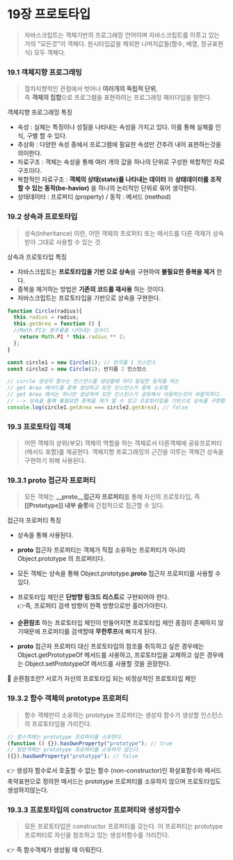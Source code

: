 # 19장 프로토타입

> 자바스크립트는 객체기반의 프로그래밍 언어이며 자바스크립트를 이루고 있는 거의 "모든것"이 객체다. 
  원시타입값을 제외한 나머지값들(함수, 배열, 정규표현식) 모두 객체다.

### 19.1 객체지향 프로그래밍

> 절차지향적인 관점에서 벗어나 **여러개의 독립적 단위**, <br>
즉 **객체의 집합**으로 프로그램을 표현하려는 프로그래밍 패러다임을 말한다.<br>

객체지향 프로그래밍 특징 
- 속성 : 실체는 특징이나 성질을 나타내는 속성을 가지고 있다. 이를 통해 실체를 인식, 구별 할 수 있다.
- 추상화 : 다양한 속성 중에서 프로그램에 필요한 속성만 간추려 내어 표현하는것을 의미한다.
- 자료구조 : 객체는 속성을 통해 여러 개의 값을 하나의 단위로 구성한 복합적인 자료구조이다. 
- 복합적인 자료구조 : **객체의 상태(state)를 나타내는 데이터** 와 **상태데이터를 조작할 수 있는 동작(be-havior)** 을 하나의 논리적인 단위로 묶어 생각한다.
- 상태데이터 : 프로퍼티 (property)  / 동작 : 메서드 (method)


### 19.2 상속과 프로토타입

> 상속(inheritance) 이란, 어떤 객체의 프로퍼티 또는 메서드를 다른 객체가 상속받아 그대로 사용할 수 있는 것.

상속과 프로토타입 특징 
- 자바스크립트는 **프로토타입을 기반 으로 상속**을 구현하여 **불필요한 중복을 제거** 한다.
- 중복을 제거하는 방법은 **기존의 코드를 재사용** 하는 것이다.
- 자바스크립트는 프로토타입을 기반으로 상속을 구현한다.

``` javascript
function Circle(radius){
  this.radius = radius;
  this.getArea = function () {
  //Math.PI는 원주율을 나타내는 상수다.
    return Math.PI * this.radius ** 2;
  };
}

const circle1 = new Circle(1); // 반지름 1 인스턴스
const circle2 = new Circle(2); 반지름 2 인스턴스

// circle 생성자 함수는 인스턴스를 생성할때 마다 동일한 동작을 하는
// get Area 메서드를 중복 생성하고 모든 인스턴스가 중복 소유함
// get Area 메서는 하나만 생성하여 모든 인스턴스가 공유해서 사용하는것이 바람직하다. 
// --> 상속을 통해 불필요한 중복을 제거 할 수 있고 프로토타입을 기반으로 상속을 구현함 
console.log(circle1.getArea === circle2.getArea); // false

  ```

### 19.3 프로토타입 객체

> 어떤 객체의 상위(부모) 객체의 역할을 하는 객체로서 다른객체에 공유프로퍼티(메서드 포함)를 제공한다.
  객체지향 프로그래밍의 근간을 이루는 객체간 상속을 구현하기 위해 사용된다.

### 19.3.1 **proto** 접근자 프로퍼티

>  모든 객체는 **__proto__접근자 프로퍼티**를 통해 자신의 프로토타입, 즉 **[[Prototype]] 내부 슬롯**에 간접적으로 접근할 수 있다.

접근자 프로퍼티 특징
 - 상속을 통해 사용된다.<br>
 - **proto** 접근자 프로퍼티는 객체가 직접 소유하는 프로퍼티가 아니라 Object.prototype 의 프로퍼티다.<br>
  - 모든 객체는 상속을 통해 Object.prototype.**proto** 접근자 프로퍼티를 사용할 수 있다.

- 프로토타입 체인은 **단방향 링크드 리스트**로 구현되어야 한다.<br>
 👉즉, 프로퍼티 검색 방향이 한쪽 방향으로만 흘러가야한다. <br>

- **순환참조** 하는 프로토타입 체인이 만들어지면 프로토타입 체인 종점이 존재하지 않기때문에 프로퍼티를 검색할때 **무한루프**에 빠지게 된다.
- **proto** 접근자 프로퍼티 대신 프로토타입의 참조를 취득하고 싶은 경우에는 Object.getPrototypeOf 메서드를 사용하고, 프로토타입을 교체하고 싶은 경우에는 Object.setPrototypeOf 메서드를 사용할 것을 권장한다.

📄 순환참조란? 서로가 자신의 프로토타입 되는 비정상적인 프로토타입 체인

### 19.3.2 함수 객체의 prototype 프로퍼티

> 함수 객체만이 소유하는 prototype 프로퍼티는 생성자 함수가 생성할 인스턴스의 프로토타입을 가리킨다.

```jsx
// 함수객체는 prototype 프로퍼티를 소유한다.
(function () {}).hasOwnProperty("prototype"); // true
// 일반객체는 prototype 프로퍼티를 소유하지 않는다.
({}).hasOwnProperty("prototype"); // false
```

 👉 생성자 함수로서 호출할 수 없는 함수 (non-constructor)인 화살표함수와 메서드 축약표현으로 정의한 메서드는 prototype 프로퍼티를 소유하지 않으며 프로토타입도 생성하지않는다.

### 19.3.3 프로토타입의 constructor 프로퍼티와 생성자함수

> 모든 프로토타입은 constructor 프로퍼티를 갖는다. 이 프로퍼티는 prototype 프로퍼티로 자신을 참조하고 있는 생성자함수를 가리킨다. <br>

  👉 즉 함수객체가 생성될 때 이뤄진다.
